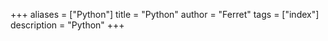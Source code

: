 +++
aliases = ["Python"]
title = "Python"
author = "Ferret"
tags = ["index"]
description = "Python"
+++